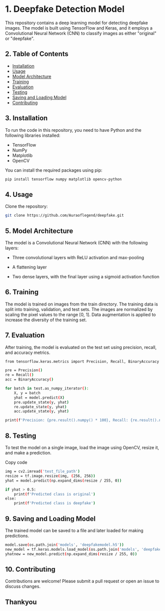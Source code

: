 # 1.  Deepfake Detection Model
This repository contains a deep learning model for detecting deepfake images. The model is built using TensorFlow and Keras, and it employs a Convolutional Neural Network (CNN) to classify images as either "original" or "deepfake". 

## 2. Table of Contents

- [Installation](#installation)
- [Usage](#usage)
- [Model Architecture](#model-architecture)
- [Training](#training)
- [Evaluation](#evaluation)
- [Testing](#testing)
- [Saving and Loading Model](#saving-and-loading-model)
- [Contributing](#contributing)


## 3. Installation

To run the code in this repository, you need to have Python and the following libraries installed:

- TensorFlow
- NumPy
- Matplotlib
- OpenCV

You can install the required packages using pip:

```bash
pip install tensorflow numpy matplotlib opencv-python
```

## 4. Usage
Clone the repository:
```bash
git clone https://github.com/Auraoflegend/deepfake.git

```
## 5. Model Architecture
The model is a Convolutional Neural Network (CNN) with the following layers:

- Three convolutional layers with ReLU activation and max-pooling
- A flattening layer

- Two dense layers, with the final layer using a sigmoid activation function

## 6. Training
The model is trained on images from the train directory. The training data is split into training, validation, and test sets. The images are normalized by scaling the pixel values to the range [0, 1]. Data augmentation is applied to increase the diversity of the training set.

## 7. Evaluation
After training, the model is evaluated on the test set using precision, recall, and accuracy metrics.

```bash
from tensorflow.keras.metrics import Precision, Recall, BinaryAccuracy

pre = Precision()
re = Recall()
acc = BinaryAccuracy()

for batch in test.as_numpy_iterator():
    X, y = batch
    yhat = model.predict(X)
    pre.update_state(y, yhat)
    re.update_state(y, yhat)
    acc.update_state(y, yhat)

print(f'Precision: {pre.result().numpy() * 100}, Recall: {re.result().numpy() * 100}, Accuracy: {acc.result().numpy() * 100}')

```

## 8. Testing
To test the model on a single image, load the image using OpenCV, resize it, and make a prediction.



Copy code

```bash import cv2
img = cv2.imread('test_file_path')
resize = tf.image.resize(img, (256, 256))
yhat = model.predict(np.expand_dims(resize / 255, 0))

if yhat > 0.5:
    print(f'Predicted class is original')
else:
    print(f'Predicted class is deepfake')

```

## 9. Saving and Loading Model
The trained model can be saved to a file and later loaded for making predictions.

```bash
model.save(os.path.join('models', 'deepfakemodel.h5'))
new_model = tf.keras.models.load_model(os.path.join('models', 'deepfakemodel.h5'))
yhatnew = new_model.predict(np.expand_dims(resize / 255, 0))

```

## 10. Contributing
Contributions are welcome! Please submit a pull request or open an issue to discuss changes.

## Thankyou



